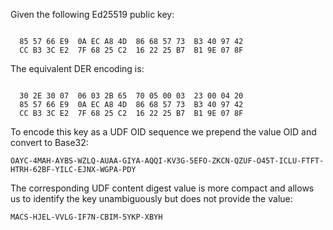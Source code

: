 
Given the following Ed25519 public key:

~~~~

  85 57 66 E9  0A EC A8 4D  86 68 57 73  B3 40 97 42
  CC B3 3C E2  7F 68 25 C2  16 22 25 B7  B1 9E 07 8F
~~~~

The equivalent DER encoding is:

~~~~

  30 2E 30 07  06 03 2B 65  70 05 00 03  23 00 04 20
  85 57 66 E9  0A EC A8 4D  86 68 57 73  B3 40 97 42
  CC B3 3C E2  7F 68 25 C2  16 22 25 B7  B1 9E 07 8F
~~~~

To encode this key as a UDF OID sequence we prepend the value OID
and convert to Base32:

~~~~
OAYC-4MAH-AYBS-WZLQ-AUAA-GIYA-AQQI-KV3G-5EFO-ZKCN-QZUF-O45T-ICLU-FTFT-HTRH-62BF-YILC-EJNX-WGPA-PDY
~~~~

The corresponding UDF content digest value is more compact and allows us to identify the 
key unambiguously but does not provide the value:

~~~~
MACS-HJEL-VVLG-IF7N-CBIM-5YKP-XBYH
~~~~
